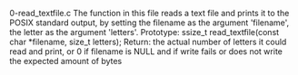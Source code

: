 0-read_textfile.c
The function in this file reads a text file and prints it to the POSIX standard output, by setting the filename as
the argument 'filename', the letter as the argument 'letters'.
Prototype: ssize_t read_textfile(const char *filename, size_t letters);
Return: the actual number of letters it could read and print, or 0 if filename is NULL and if write fails or does 
not write the expected amount of bytes

